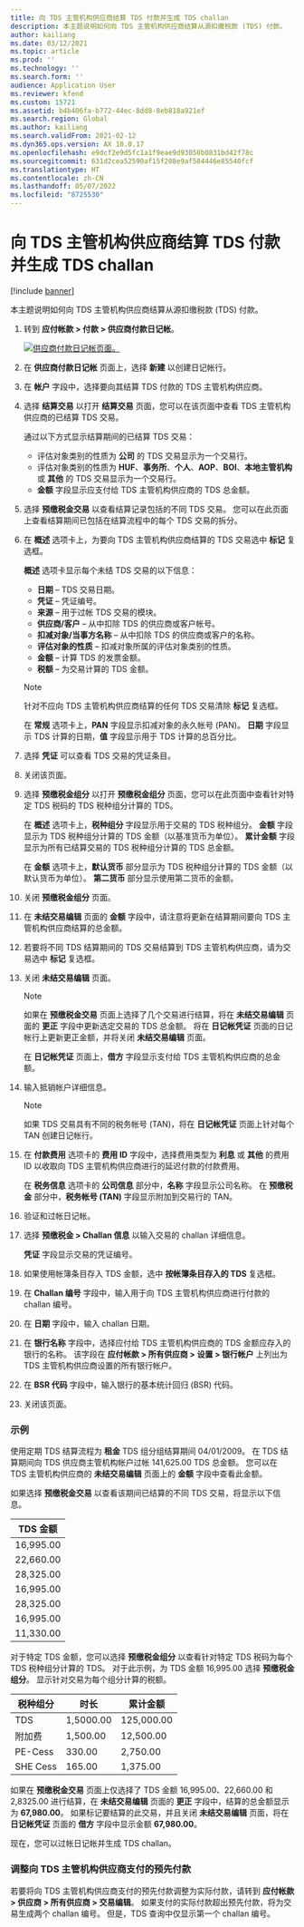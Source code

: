 ```yaml
---
title: 向 TDS 主管机构供应商结算 TDS 付款并生成 TDS challan
description: 本主题说明如何向 TDS 主管机构供应商结算从源扣缴税款 (TDS) 付款。
author: kailiang
ms.date: 03/12/2021
ms.topic: article
ms.prod: ''
ms.technology: ''
ms.search.form: ''
audience: Application User
ms.reviewer: kfend
ms.custom: 15721
ms.assetid: b4b406fa-b772-44ec-8dd8-8eb818a921ef
ms.search.region: Global
ms.author: kailiang
ms.search.validFrom: 2021-02-12
ms.dyn365.ops.version: AX 10.0.17
ms.openlocfilehash: e9dcf2e9d5fc1a1f9eae9d93050b0831bd42f78c
ms.sourcegitcommit: 631d2cea52590af15f208e9af584446e85540fcf
ms.translationtype: HT
ms.contentlocale: zh-CN
ms.lasthandoff: 05/07/2022
ms.locfileid: "8725530"
---
```

# <a name="settle-tds-payments-to-tds-authority-vendors-and-generate-tds-challan"></a>向 TDS 主管机构供应商结算 TDS 付款并生成 TDS challan

[!include [banner](../includes/banner.md)]

本主题说明如何向 TDS 主管机构供应商结算从源扣缴税款 (TDS) 付款。

1. 转到 **应付帐款 \> 付款 \> 供应商付款日记帐**。

    [![供应商付款日记帐页面。](./media/apac-ind-TDS-51.png)](./media/apac-ind-TDS-51.png)

2. 在 **供应商付款日记帐** 页面上，选择 **新建** 以创建日记帐行。
3. 在 **帐户** 字段中，选择要向其结算 TDS 付款的 TDS 主管机构供应商。
4. 选择 **结算交易** 以打开 **结算交易** 页面，您可以在该页面中查看 TDS 主管机构供应商的已结算 TDS 交易。

    通过以下方式显示结算期间的已结算 TDS 交易：

    - 评估对象类别的性质为 **公司** 的 TDS 交易显示为一个交易行。
    - 评估对象类别的性质为 **HUF**、**事务所**、**个人**、**AOP**、**BOI**、**本地主管机构** 或 **其他** 的 TDS 交易显示为一个交易行。
    - **金额** 字段显示应支付给 TDS 主管机构供应商的 TDS 总金额。

5. 选择 **预缴税金交易** 以查看结算记录包括的不同 TDS 交易。 您可以在此页面上查看结算期间已包括在结算流程中的每个 TDS 交易的拆分。
6. 在 **概述** 选项卡上，为要向 TDS 主管机构供应商结算的 TDS 交易选中 **标记** 复选框。

    **概述** 选项卡显示每个未结 TDS 交易的以下信息：

    - **日期** – TDS 交易日期。
    - **凭证** – 凭证编号。
    - **来源** – 用于过帐 TDS 交易的模块。
    - **供应商/客户** – 从中扣除 TDS 的供应商或客户帐号。
    - **扣减对象/当事方名称** – 从中扣除 TDS 的供应商或客户的名称。
    - **评估对象的性质** – 扣减对象所属的评估对象类别的性质。
    - **金额** – 计算 TDS 的发票金额。
    - **税额** – 为交易计算的 TDS 金额。

    > [!NOTE]
    > 针对不应向 TDS 主管机构供应商结算的任何 TDS 交易清除 **标记** 复选框。

    在 **常规** 选项卡上，**PAN** 字段显示扣减对象的永久帐号 (PAN)。 **日期** 字段显示 TDS 计算的日期，**值** 字段显示用于 TDS 计算的总百分比。

7. 选择 **凭证** 可以查看 TDS 交易的凭证条目。
8. 关闭该页面。
10. 选择 **预缴税金组分** 以打开 **预缴税金组分** 页面，您可以在此页面中查看针对特定 TDS 税码的 TDS 税种组分计算的 TDS。

    在 **概述** 选项卡上，**税种组分** 字段显示用于交易的 TDS 税种组分。 **金额** 字段显示为 TDS 税种组分计算的 TDS 金额（以基准货币为单位）。 **累计金额** 字段显示为所有已结算交易的 TDS 税种组分计算的 TDS 总金额。

    在 **金额** 选项卡上，**默认货币** 部分显示为 TDS 税种组分计算的 TDS 金额（以默认货币为单位）。 **第二货币** 部分显示使用第二货币的金额。

11. 关闭 **预缴税金组分** 页面。
12. 在 **未结交易编辑** 页面的 **金额** 字段中，请注意将更新在结算期间要向 TDS 主管机构供应商结算的总金额。
13. 若要将不同 TDS 结算期间的 TDS 交易结算到 TDS 主管机构供应商，请为交易选中 **标记** 复选框。
14. 关闭 **未结交易编辑** 页面。

    > [!NOTE]
    > 如果在 **预缴税金交易** 页面上选择了几个交易进行结算，将在 **未结交易编辑** 页面的 **更正** 字段中更新选定交易的 TDS 总金额。 将在 **日记帐凭证** 页面的日记帐行上更新更正金额，并将关闭 **未结交易编辑** 页面。

    在 **日记帐凭证** 页面上，**借方** 字段显示支付给 TDS 主管机构供应商的总金额。

15. 输入抵销帐户详细信息。

    > [!NOTE]
    > 如果 TDS 交易具有不同的税务帐号 (TAN)，将在 **日记帐凭证** 页面上针对每个 TAN 创建日记帐行。

16. 在 **付款费用** 选项卡的 **费用 ID** 字段中，选择费用类型为 **利息** 或 **其他** 的费用 ID 以收取向 TDS 主管机构供应商进行的延迟付款的付款费用。

    在 **税务信息** 选项卡的 **公司信息** 部分中，**名称** 字段显示公司名称。 在 **预缴税金** 部分中，**税务帐号 (TAN)** 字段显示附加到交易行的 TAN。

17. 验证和过帐日记帐。
18. 选择 **预缴税金 \> Challan 信息** 以输入交易的 challan 详细信息。

    **凭证** 字段显示交易的凭证编号。
    
19. 如果使用帐簿条目存入 TDS 金额，选中 **按帐簿条目存入的 TDS** 复选框。
20. 在 **Challan 编号** 字段中，输入用于向 TDS 主管机构供应商进行付款的 challan 编号。
21. 在 **日期** 字段中，输入 challan 日期。
22. 在 **银行名称** 字段中，选择应付给 TDS 主管机构供应商的 TDS 金额应存入的银行的名称。 该字段在 **应付帐款 \> 所有供应商 \> 设置 \> 银行帐户** 上列出为 TDS 主管机构供应商设置的所有银行帐户。
23. 在 **BSR 代码** 字段中，输入银行的基本统计回归 (BSR) 代码。
24. 关闭该页面。

### <a name="example"></a>示例

使用定期 TDS 结算流程为 **租金** TDS 组分组结算期间 04/01/2009。 在 TDS 结算期间向 TDS 供应商主管机构帐户过帐 141,625.00 TDS 总金额。 您可以在 TDS 主管机构供应商的 **未结交易编辑** 页面上的 **金额** 字段中查看此金额。

如果选择 **预缴税金交易** 以查看该期间已结算的不同 TDS 交易，将显示以下信息。

| TDS 金额 |
|------------|
| 16,995.00  |
| 22,660.00  |
| 28,325.00  |
| 16,995.00  |
| 28,325.00  |
| 16,995.00  |
| 11,330.00  |

对于特定 TDS 金额，您可以选择 **预缴税金组分** 以查看针对特定 TDS 税码为每个 TDS 税种组分计算的 TDS。 对于此示例，为 TDS 金额 16,995.00 选择 **预缴税金组分**。 显示针对交易为每个组分计算的税额。

| 税种组分 | 时长    | 累计金额 |
|---------------|-----------|--------------------|
| TDS           | 1,5000.00 | 125,000.00         |
| 附加费     | 1,500.00  | 12,500.00          |
| PE-Cess       | 330.00    | 2,750.00           |
| SHE Cess      | 165.00    | 1,375.00           |

如果在 **预缴税金交易** 页面上仅选择了 TDS 金额 16,995.00、22,660.00 和 2,8325.00 进行结算，在 **未结交易编辑** 页面的 **更正** 字段中，结算的总金额显示为 **67,980.00**。 如果标记要结算的此交易，并且关闭 **未结交易编辑** 页面，将在 **日记帐凭证** 页面的 **借方** 字段中显示金额 **67,980.00**。

现在，您可以过帐日记帐并生成 TDS challan。

### <a name="adjustment-of-advance-payments-that-are-made-to-tds-authority-vendors"></a>调整向 TDS 主管机构供应商支付的预先付款

若要将向 TDS 主管机构供应商支付的预先付款调整为实际付款，请转到 **应付帐款 \> 供应商 \> 所有供应商 \> 交易编辑**。 如果支付的实际付款超出预先付款，将为交易生成两个 challan 编号。 但是，TDS 查询中仅显示第一个 challan 编号。
